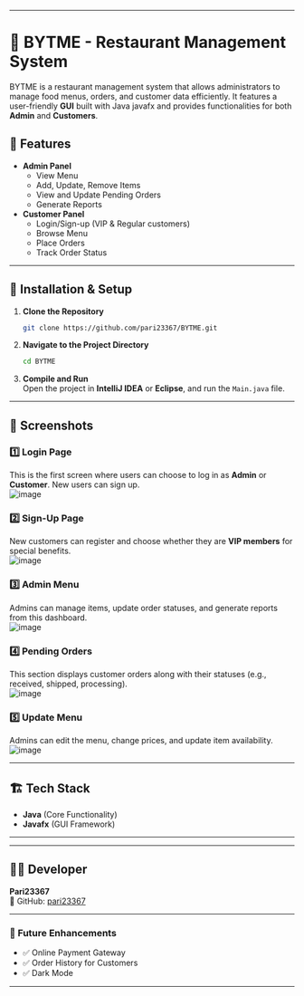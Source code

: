   

---

# 🍔 BYTME - Restaurant Management System

BYTME is a restaurant management system that allows administrators to manage food menus, orders, and customer data efficiently. It features a user-friendly **GUI** built with Java javafx and provides functionalities for both **Admin** and **Customers**.

## 📌 Features
- **Admin Panel**  
  - View Menu  
  - Add, Update, Remove Items  
  - View and Update Pending Orders  
  - Generate Reports  
- **Customer Panel**  
  - Login/Sign-up (VIP & Regular customers)  
  - Browse Menu  
  - Place Orders  
  - Track Order Status  

---

## 🔧 Installation & Setup
1. **Clone the Repository**  
   ```sh
   git clone https://github.com/pari23367/BYTME.git
   ```
2. **Navigate to the Project Directory**  
   ```sh
   cd BYTME
   ```
3. **Compile and Run**  
   Open the project in **IntelliJ IDEA** or **Eclipse**, and run the `Main.java` file.

---

## 📸 Screenshots  

### **1️⃣ Login Page**
This is the first screen where users can choose to log in as **Admin** or **Customer**. New users can sign up.  
![image](https://github.com/user-attachments/assets/25195dcf-0a2f-4a8b-9246-f6a3fb78e188)


### **2️⃣ Sign-Up Page**
New customers can register and choose whether they are **VIP members** for special benefits.  
![image](https://github.com/user-attachments/assets/1dd9782e-5fa5-4f35-b214-305929a41468)


### **3️⃣ Admin Menu**
Admins can manage items, update order statuses, and generate reports from this dashboard.  
![image](https://github.com/user-attachments/assets/72b49350-915d-4ebe-937f-ae591fcc654b)


### **4️⃣ Pending Orders**
This section displays customer orders along with their statuses (e.g., received, shipped, processing).  
![image](https://github.com/user-attachments/assets/c7596d8e-bcfe-4b54-8ce3-0fe6cfe5a1f6)

 

### **5️⃣ Update Menu**
Admins can edit the menu, change prices, and update item availability.  
 ![image](https://github.com/user-attachments/assets/b866d498-a236-492b-baf8-d1f9c5b44a16)


---

## 🏗️ Tech Stack
- **Java** (Core Functionality)  
- **Javafx** (GUI Framework)  
 

---

 
---

## 👨‍💻 Developer  
**Pari23367**  
🔗 GitHub: [pari23367](https://github.com/pari23367)  

---

### 🎯 Future Enhancements  
- ✅ Online Payment Gateway  
- ✅ Order History for Customers  
- ✅ Dark Mode  

---


